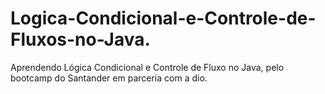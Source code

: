 # Logica-Condicional-e-Controle-de-Fluxos-no-Java.
Aprendendo Lógica Condicional e Controle de Fluxo no Java, pelo bootcamp do Santander em parceria  com a dio.                      
